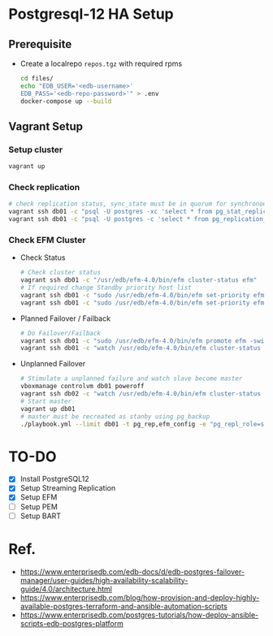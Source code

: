 # Postgresql-12 HA Setup

## Prerequisite
- Create a localrepo `repos.tgz` with required rpms
  ```bash
  cd files/
  echo "EDB_USER='<edb-username>'
  EDB_PASS='<edb-repo-password>'" > .env
  docker-compose up --build
  ```
## Vagrant Setup
### Setup cluster
```bash
vagrant up
```
### Check replication
```bash
# check replication status, sync_state must be in quorum for synchronous streamming
vagrant ssh db01 -c "psql -U postgres -xc 'select * from pg_stat_replication;'"
vagrant ssh db01 -c "psql -U postgres -c 'select * from pg_replication_slots;'"
```
### Check EFM Cluster
- Check Status
  ```bash
  # Check cluster status
  vagrant ssh db01 -c "/usr/edb/efm-4.0/bin/efm cluster-status efm"
  # If required change Standby priority host list
  vagrant ssh db01 -c "sudo /usr/edb/efm-4.0/bin/efm set-priority efm 192.168.33.12 1"
  vagrant ssh db01 -c "sudo /usr/edb/efm-4.0/bin/efm set-priority efm 192.168.33.13 2"
  ```
- Planned Failover / Failback
  ```bash
  # Do Failover/Failback
  vagrant ssh db01 -c "sudo /usr/edb/efm-4.0/bin/efm promote efm -switchover"
  vagrant ssh db01 -c "watch /usr/edb/efm-4.0/bin/efm cluster-status efm"
  ```
- Unplanned Failover
  ```bash
  # Stimulate a unplanned failure and watch slave become master
  vboxmanage controlvm db01 poweroff
  vagrant ssh db02 -c "watch /usr/edb/efm-4.0/bin/efm cluster-status efm"
  # Start master 
  vagrant up db01
  # master must be recreated as stanby using pg_backup
  ./playbook.yml --limit db01 -t pg_rep,efm_config -e "pg_repl_role=standby pg_master_ip=192.168.33.12" 
  ```

# TO-DO
- [x] Install PostgreSQL12
- [x] Setup Streaming Replication
- [x] Setup EFM 
- [ ] Setup PEM
- [ ] Setup BART

# Ref.
- https://www.enterprisedb.com/edb-docs/d/edb-postgres-failover-manager/user-guides/high-availability-scalability-guide/4.0/architecture.html
- https://www.enterprisedb.com/blog/how-provision-and-deploy-highly-available-postgres-terraform-and-ansible-automation-scripts
- https://www.enterprisedb.com/postgres-tutorials/how-deploy-ansible-scripts-edb-postgres-platform
